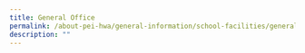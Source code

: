 ```yaml
---
title: General Office
permalink: /about-pei-hwa/general-information/school-facilities/general-office/
description: ""
---
```

